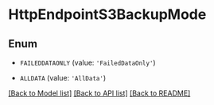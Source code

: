 # HttpEndpointS3BackupMode


## Enum

* `FAILEDDATAONLY` (value: `'FailedDataOnly'`)

* `ALLDATA` (value: `'AllData'`)

[[Back to Model list]](../README.md#documentation-for-models) [[Back to API list]](../README.md#documentation-for-api-endpoints) [[Back to README]](../README.md)


